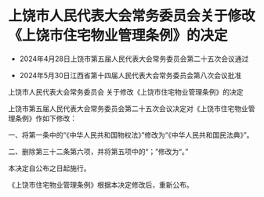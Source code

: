 # 上饶市人民代表大会常务委员会关于修改《上饶市住宅物业管理条例》的决定

- 2024年4月28日上饶市第五届人民代表大会常务委员会第二十五次会议通过

- 2024年5月30日江西省第十四届人民代表大会常务委员会第八次会议批准

<!-- INFO END -->

上饶市人民代表大会常务委员会 关于修改《上饶市住宅物业管理条例》的决定

上饶市第五届人民代表大会常务委员会第二十五次会议决定对《上饶市住宅物业管理条例》作如下修改：

一、将第一条中的“《中华人民共和国物权法》”修改为“《中华人民共和国民法典》”。

二、删除第三十二条第六项，并将第五项中的“；”修改为“。”

本决定自公布之日起施行。

《上饶市住宅物业管理条例》根据本决定修改后，重新公布。
